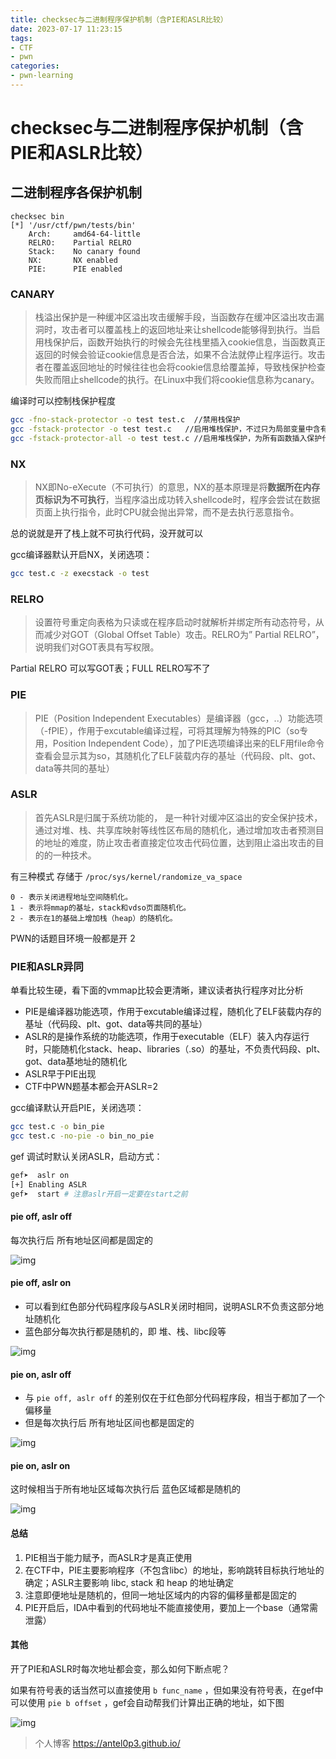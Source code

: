 ```yaml
---
title: checksec与二进制程序保护机制（含PIE和ASLR比较）
date: 2023-07-17 11:23:15
tags:
- CTF
- pwn
categories:
- pwn-learning
---
```


# checksec与二进制程序保护机制（含PIE和ASLR比较）

## 二进制程序各保护机制

```assembly
checksec bin 
[*] '/usr/ctf/pwn/tests/bin'
    Arch:     amd64-64-little
    RELRO:    Partial RELRO
    Stack:    No canary found
    NX:       NX enabled
    PIE:      PIE enabled
```

### CANARY

> 栈溢出保护是一种缓冲区溢出攻击缓解手段，当函数存在缓冲区溢出攻击漏洞时，攻击者可以覆盖栈上的返回地址来让shellcode能够得到执行。当启用栈保护后，函数开始执行的时候会先往栈里插入cookie信息，当函数真正返回的时候会验证cookie信息是否合法，如果不合法就停止程序运行。攻击者在覆盖返回地址的时候往往也会将cookie信息给覆盖掉，导致栈保护检查失败而阻止shellcode的执行。在Linux中我们将cookie信息称为canary。

编译时可以控制栈保护程度

```sh
gcc -fno-stack-protector -o test test.c  //禁用栈保护
gcc -fstack-protector -o test test.c   //启用堆栈保护，不过只为局部变量中含有 char 数组的函数插入保护代码
gcc -fstack-protector-all -o test test.c //启用堆栈保护，为所有函数插入保护代码
```

### NX

> NX即No-eXecute（不可执行）的意思，NX的基本原理是将**数据所在内存页标识为不可执行**，当程序溢出成功转入shellcode时，程序会尝试在数据页面上执行指令，此时CPU就会抛出异常，而不是去执行恶意指令。

总的说就是开了栈上就不可执行代码，没开就可以

gcc编译器默认开启NX，关闭选项：

```sh
gcc test.c -z execstack -o test 
```

### RELRO

> 设置符号重定向表格为只读或在程序启动时就解析并绑定所有动态符号，从而减少对GOT（Global Offset Table）攻击。RELRO为” Partial RELRO”，说明我们对GOT表具有写权限。

Partial RELRO 可以写GOT表；FULL RELRO写不了

### PIE

> PIE（Position Independent Executables）是编译器（gcc，..）功能选项（-fPIE），作用于excutable编译过程，可将其理解为特殊的PIC（so专用，Position Independent Code），加了PIE选项编译出来的ELF用file命令查看会显示其为so，其随机化了ELF装载内存的基址（代码段、plt、got、data等共同的基址）

### ASLR

> 首先ASLR是归属于系统功能的， 是一种针对缓冲区溢出的安全保护技术，通过对堆、栈、共享库映射等线性区布局的随机化，通过增加攻击者预测目的地址的难度，防止攻击者直接定位攻击代码位置，达到阻止溢出攻击的目的的一种技术。

有三种模式  存储于 `/proc/sys/kernel/randomize_va_space`

```
0 - 表示关闭进程地址空间随机化。
1 - 表示将mmap的基址，stack和vdso页面随机化。
2 - 表示在1的基础上增加栈（heap）的随机化。
```

PWN的话题目环境一般都是开 2

### PIE和ASLR异同

单看比较生硬，看下面的vmmap比较会更清晰，建议读者执行程序对比分析

- PIE是编译器功能选项，作用于excutable编译过程，随机化了ELF装载内存的基址（代码段、plt、got、data等共同的基址）
- ASLR的是操作系统的功能选项，作用于executable（ELF）装入内存运行时，只能随机化stack、heap、libraries（.so）的基址，不负责代码段、plt、got、data基地址的随机化
- ASLR早于PIE出现
- CTF中PWN题基本都会开ASLR=2

gcc编译默认开启PIE，关闭选项：

```sh
gcc test.c -o bin_pie
gcc test.c -no-pie -o bin_no_pie
```

gef 调试时默认关闭ASLR，启动方式：

```sh
gef➤  aslr on
[+] Enabling ASLR
gef➤  start	# 注意aslr开启一定要在start之前
```

#### pie off, aslr off

每次执行后 所有地址区间都是固定的

![img](0x1.png)

#### pie off, aslr on

- 可以看到红色部分代码程序段与ASLR关闭时相同，说明ASLR不负责这部分地址随机化
- 蓝色部分每次执行都是随机的，即 堆、栈、libc段等

![img](0x2.png)

#### pie on, aslr off

- 与 `pie off, aslr off` 的差别仅在于红色部分代码程序段，相当于都加了一个偏移量
- 但是每次执行后  所有地址区间也都是固定的

![img](0x3.png)

#### pie on, aslr on

这时候相当于所有地址区域每次执行后  蓝色区域都是随机的

![img](0x4.png)

#### 总结

1. PIE相当于能力赋予，而ASLR才是真正使用
2. 在CTF中，PIE主要影响程序（不包含libc）的地址，影响跳转目标执行地址的确定；ASLR主要影响 libc, stack 和 heap 的地址确定
3. 注意即便地址是随机的，但同一地址区域内的内容的偏移量都是固定的
4. PIE开启后，IDA中看到的代码地址不能直接使用，要加上一个base（通常需泄露）

#### 其他

开了PIE和ASLR时每次地址都会变，那么如何下断点呢？

如果有符号表的话当然可以直接使用 `b func_name` ，但如果没有符号表，在gef中可以使用 `pie b offset` ，gef会自动帮我们计算出正确的地址，如下图

![img](0x5.png)

> 个人博客 https://antel0p3.github.io/